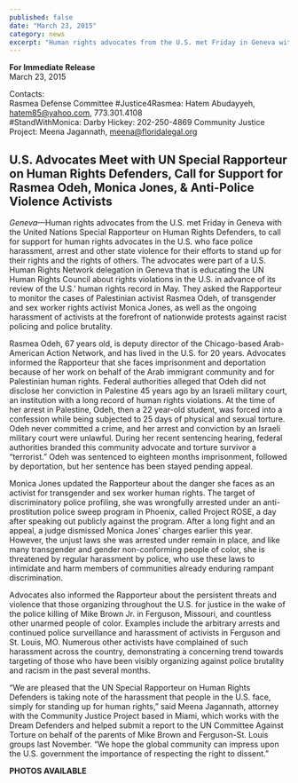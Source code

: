 ```yaml
---
published: false
date: "March 23, 2015"
category: news
excerpt: "Human rights advocates from the U.S. met Friday in Geneva with the United Nations Special Rapporteur on Human Rights Defenders, to call for support for human rights advocates in the U.S. who face police harassment, arrest and other state violence for their efforts to stand up for their rights and the rights of others."
---
```


**For Immediate Release**
<br>March 23, 2015    

Contacts:    
Rasmea Defense Committee #Justice4Rasmea: Hatem Abudayyeh, hatem85@yahoo.com, 773.301.4108      
#StandWithMonica: Darby Hickey: 202-250-4869
Community Justice Project: Meena Jagannath, meena@floridalegal.org
                                   
## U.S. Advocates Meet with UN Special Rapporteur on Human Rights Defenders, Call for Support for Rasmea Odeh, Monica Jones, & Anti-Police Violence Activists

_Geneva_—Human rights advocates from the U.S. met Friday in Geneva with the United Nations Special Rapporteur on Human Rights Defenders, to call for support for human rights advocates in the U.S. who face police harassment, arrest and other state violence for their efforts to stand up for their rights and the rights of others. The advocates were part of a U.S. Human Rights Network delegation in Geneva that is educating the UN Human Rights Council about rights violations in the U.S. in advance of its review of the U.S.’ human rights record in May. They asked the Rapporteur to monitor the cases of Palestinian activist Rasmea Odeh, of transgender and sex worker rights activist Monica Jones, as well as the ongoing harassment of activists at the forefront of nationwide protests against racist policing and police brutality.
 
Rasmea Odeh, 67 years old, is deputy director of the Chicago-based Arab-American Action Network, and has lived in the U.S. for 20 years. Advocates informed the Rapporteur that she faces imprisonment and deportation because of her work on behalf of the Arab immigrant community and for Palestinian human rights. Federal authorities alleged that Odeh did not disclose her conviction in Palestine 45 years ago by an Israeli military court, an institution with a long record of human rights violations. At the time of her arrest in Palestine, Odeh, then a 22 year-old student, was forced into a confession while being subjected to 25 days of physical and sexual torture. Odeh never committed a crime, and her arrest and conviction by an Israeli military court were unlawful. During her recent sentencing hearing, federal authorities branded this community advocate and torture survivor a “terrorist.” Odeh was sentenced to eighteen months imprisonment, followed by deportation, but her sentence has been stayed pending appeal.
 
Monica Jones updated the Rapporteur about the danger she faces as an activist for transgender and sex worker human rights. The target of discriminatory police profiling, she was wrongfully arrested under an anti-prostitution police sweep program in Phoenix, called Project ROSE, a day after speaking out publicly against the program. After a long fight and an appeal, a judge dismissed Monica Jones’ charges earlier this year. However, the unjust laws she was arrested under remain in place, and like many transgender and gender non-conforming people of color, she is threatened by regular harassment by police, who use these laws to intimidate and harm members of communities already enduring rampant discrimination.
 
Advocates also informed the Rapporteur about the persistent threats and violence that those organizing throughout the U.S. for justice in the wake of the police killing of Mike Brown Jr. in Ferguson, Missouri, and countless other unarmed people of color. Examples include the arbitrary arrests and continued police surveillance and harassment of activists in Ferguson and St. Louis, MO. Numerous other activists have complained of such harassment across the country, demonstrating a concerning trend towards targeting of those who have been visibly organizing against police brutality and racism in the past several months. 
 
“We are pleased that the UN Special Rapporteur on Human Rights Defenders is taking note of the harassment that people in the U.S. face, simply for standing up for human rights,” said Meena Jagannath, attorney with the Community Justice Project based in Miami, which works with the Dream Defenders and helped submit a report to the UN Committee Against Torture on behalf of the parents of Mike Brown and Ferguson-St. Louis groups last November. “We hope the global community can impress upon the U.S. government the importance of respecting the right to dissent.”
 
****PHOTOS AVAILABLE****
##